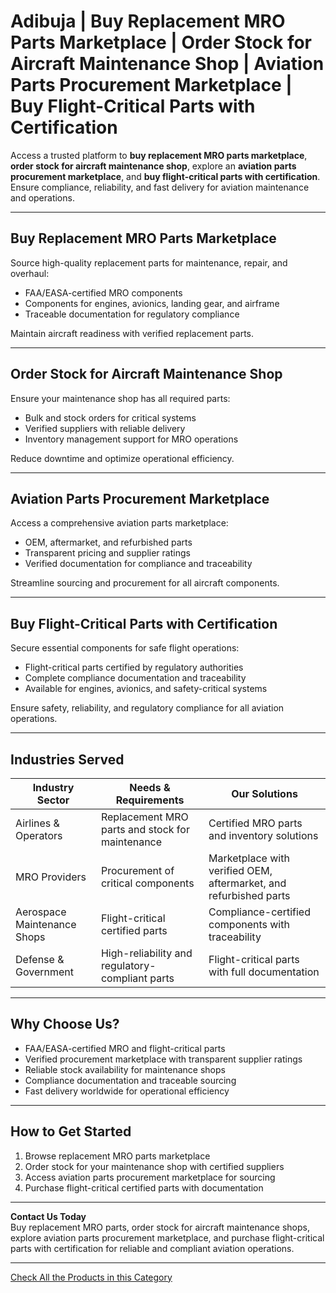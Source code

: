 # Adibuja | Buy Replacement MRO Parts Marketplace | Order Stock for Aircraft Maintenance Shop | Aviation Parts Procurement Marketplace | Buy Flight-Critical Parts with Certification

Access a trusted platform to **buy replacement MRO parts marketplace**, **order stock for aircraft maintenance shop**, explore an **aviation parts procurement marketplace**, and **buy flight-critical parts with certification**. Ensure compliance, reliability, and fast delivery for aviation maintenance and operations.

---

## Buy Replacement MRO Parts Marketplace

Source high-quality replacement parts for maintenance, repair, and overhaul:

- FAA/EASA-certified MRO components  
- Components for engines, avionics, landing gear, and airframe  
- Traceable documentation for regulatory compliance  

Maintain aircraft readiness with verified replacement parts.

---

## Order Stock for Aircraft Maintenance Shop

Ensure your maintenance shop has all required parts:

- Bulk and stock orders for critical systems  
- Verified suppliers with reliable delivery  
- Inventory management support for MRO operations  

Reduce downtime and optimize operational efficiency.

---

## Aviation Parts Procurement Marketplace

Access a comprehensive aviation parts marketplace:

- OEM, aftermarket, and refurbished parts  
- Transparent pricing and supplier ratings  
- Verified documentation for compliance and traceability  

Streamline sourcing and procurement for all aircraft components.

---

## Buy Flight-Critical Parts with Certification

Secure essential components for safe flight operations:

- Flight-critical parts certified by regulatory authorities  
- Complete compliance documentation and traceability  
- Available for engines, avionics, and safety-critical systems  

Ensure safety, reliability, and regulatory compliance for all aviation operations.

---

## Industries Served

| Industry Sector          | Needs & Requirements                              | Our Solutions                                     |
|--------------------------|--------------------------------------------------|--------------------------------------------------|
| Airlines & Operators     | Replacement MRO parts and stock for maintenance  | Certified MRO parts and inventory solutions       |
| MRO Providers            | Procurement of critical components               | Marketplace with verified OEM, aftermarket, and refurbished parts |
| Aerospace Maintenance Shops | Flight-critical certified parts                  | Compliance-certified components with traceability |
| Defense & Government     | High-reliability and regulatory-compliant parts | Flight-critical parts with full documentation    |

---

## Why Choose Us?

- FAA/EASA-certified MRO and flight-critical parts  
- Verified procurement marketplace with transparent supplier ratings  
- Reliable stock availability for maintenance shops  
- Compliance documentation and traceable sourcing  
- Fast delivery worldwide for operational efficiency  

---

## How to Get Started

1. Browse replacement MRO parts marketplace  
2. Order stock for your maintenance shop with certified suppliers  
3. Access aviation parts procurement marketplace for sourcing  
4. Purchase flight-critical certified parts with documentation  

---

**Contact Us Today**  
Buy replacement MRO parts, order stock for aircraft maintenance shops, explore aviation parts procurement marketplace, and purchase flight-critical parts with certification for reliable and compliant aviation operations.

---

[Check All the Products in this Category](https://www.adibuja.com/categories/aviation-part)
